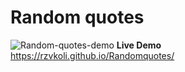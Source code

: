 # Random quotes
![Random-quotes-demo](https://user-images.githubusercontent.com/100797809/170146123-59a461e7-3b03-49e7-a824-47907a8b397f.png)
**Live Demo** https://rzvkoli.github.io/Randomquotes/
